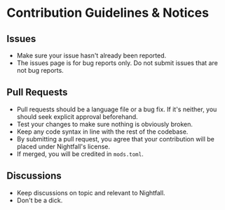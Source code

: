 # Contribution Guidelines & Notices

## Issues
 - Make sure your issue hasn't already been reported.
 - The issues page is for bug reports only. Do not submit issues that are not bug reports.

## Pull Requests
 - Pull requests should be a language file or a bug fix. If it's neither, you should seek explicit approval beforehand.
 - Test your changes to make sure nothing is obviously broken.
 - Keep any code syntax in line with the rest of the codebase.
 - By submitting a pull request, you agree that your contribution will be placed under Nightfall's license.
 - If merged, you will be credited in ```mods.toml```.

## Discussions
 - Keep discussions on topic and relevant to Nightfall.
 - Don't be a dick.